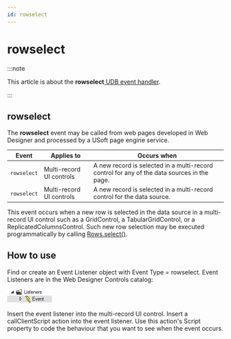 ```yaml
---
id: rowselect
---
```


# rowselect




:::note

This article is about the **rowselect**[ UDB event handler](/docs/Web_and_app_UIs/UDB_Events).

:::

## **rowselect**

The **rowselect** event may be called from web pages developed in Web Designer and processed by a USoft page engine service.

|**Event**|**Applies to**|**Occurs when**|
|--------|--------|--------|
|`rowselect`|Multi-record UI controls|A new record is selected in a multi-record control for any of the data sources in the page.|
|`rowselect`|Multi-record UI controls|A new record is selected in a multi-record control for the data source.|



This event occurs when a new row is selected in the data source in a multi-record UI control such as a GridControl, a TabularGridControl, or a ReplicatedColumnsControl. Such new row selection may be executed programmatically by calling [Rows.select()](/docs/Web_and_app_UIs/UDB_Rows/Rowsselect.md).

## How to use

Find or create an Event Listener object with Event Type = rowselect. Event Listeners are in the Web Designer Controls catalog:

![](./assets/ff8672be-ff07-426e-ba7e-0ecf37444b63.png)

Insert the event listener into the multi-record UI control. Insert a callClientScript action into the event listener. Use this action's Script property to code the behaviour that you want to see when the event occurs.